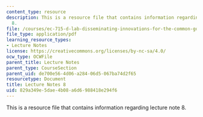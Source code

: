 ```yaml
---
content_type: resource
description: This is a resource file that contains information regarding lecture note
  8.
file: /courses/ec-715-d-lab-disseminating-innovations-for-the-common-good-spring-2007/829a349e5dae4b08a6d6988418e294f6_MITEC_715S07_notes08.pdf
file_type: application/pdf
learning_resource_types:
- Lecture Notes
license: https://creativecommons.org/licenses/by-nc-sa/4.0/
ocw_type: OCWFile
parent_title: Lecture Notes
parent_type: CourseSection
parent_uid: de700e56-4d06-a284-06d5-067ba74d2f65
resourcetype: Document
title: Lecture Notes 8
uid: 829a349e-5dae-4b08-a6d6-988418e294f6
---
```

This is a resource file that contains information regarding lecture note 8.